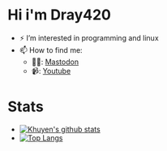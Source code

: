 # Hi i'm Dray420
- ⚡ I’m interested in programming and linux
- 📫 How to find me: 
  - 👨‍💻: [Mastodon](https://mastodon.social/web/@Dray_yt)
  - 📹: [Youtube](https://www.youtube.com/channel/UCju1UcRvZwGVWFSSJdQJELw)
# Stats 
- [![Khuyen's github stats](https://github-readme-stats.vercel.app/api?username=Dray420&count_private=true&show_icons=true&theme=radical&hide_rank=false)](https://github.com/Dray420/github-readme-stats)
- [![Top Langs](https://github-readme-stats.vercel.app/api/top-langs/?username=Dray420)](https://github.com/Dray420/github-readme-stats)
